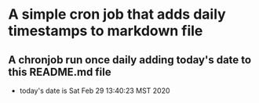 A simple cron job that adds daily timestamps to markdown file
============================================================
## A chronjob run once daily adding today's date to this README.md file
* today's date is Sat Feb 29 13:40:23 MST 2020
